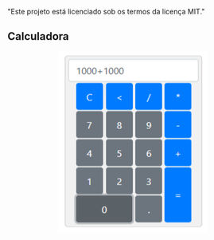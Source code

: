 "Este projeto está licenciado sob os termos da licença MIT."

## Calculadora
<p align="center">
    <img width="300px" height="auto" src="image/calculadora.png"/>
</p>